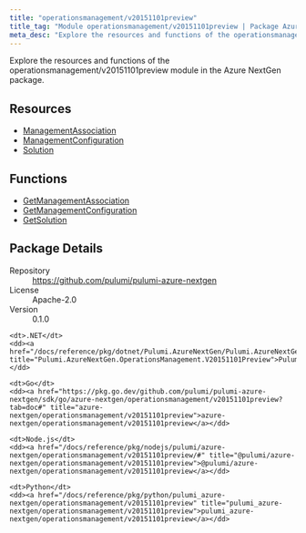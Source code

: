 ```yaml
---
title: "operationsmanagement/v20151101preview"
title_tag: "Module operationsmanagement/v20151101preview | Package Azure NextGen"
meta_desc: "Explore the resources and functions of the operationsmanagement/v20151101preview module in the Azure NextGen package."
---
```


<!-- WARNING: this file was generated by Pulumi Docs Generator. -->
<!-- Do not edit by hand unless you're certain you know what you are doing! -->

Explore the resources and functions of the operationsmanagement/v20151101preview module in the Azure NextGen package.

<h2 id="resources">Resources</h2>
<ul class="api">
    <li><a href="managementassociation" title="ManagementAssociation"><span class="symbol resource"></span>ManagementAssociation</a></li>
    <li><a href="managementconfiguration" title="ManagementConfiguration"><span class="symbol resource"></span>ManagementConfiguration</a></li>
    <li><a href="solution" title="Solution"><span class="symbol resource"></span>Solution</a></li>
</ul>

<h2 id="functions">Functions</h2>
<ul class="api">
    <li><a href="getmanagementassociation" title="GetManagementAssociation"><span class="symbol function"></span>GetManagementAssociation</a></li>
    <li><a href="getmanagementconfiguration" title="GetManagementConfiguration"><span class="symbol function"></span>GetManagementConfiguration</a></li>
    <li><a href="getsolution" title="GetSolution"><span class="symbol function"></span>GetSolution</a></li>
</ul>

<h2 id="package-details">Package Details</h2>
<dl class="package-details">
	<dt>Repository</dt>
	<dd><a href="https://github.com/pulumi/pulumi-azure-nextgen">https://github.com/pulumi/pulumi-azure-nextgen</a></dd>
	<dt>License</dt>
	<dd>Apache-2.0</dd>
	<dt>Version</dt>
	<dd>0.1.0</dd>
</dl>



<dl class="tabular">

    <dt>.NET</dt>
    <dd><a href="/docs/reference/pkg/dotnet/Pulumi.AzureNextGen/Pulumi.AzureNextGen.OperationsManagement.V20151101Preview.html" title="Pulumi.AzureNextGen.OperationsManagement.V20151101Preview">Pulumi.AzureNextGen.OperationsManagement.V20151101Preview</a></dd>

    <dt>Go</dt>
    <dd><a href="https://pkg.go.dev/github.com/pulumi/pulumi-azure-nextgen/sdk/go/azure-nextgen/operationsmanagement/v20151101preview?tab=doc#" title="azure-nextgen/operationsmanagement/v20151101preview">azure-nextgen/operationsmanagement/v20151101preview</a></dd>

    <dt>Node.js</dt>
    <dd><a href="/docs/reference/pkg/nodejs/pulumi/azure-nextgen/operationsmanagement/v20151101preview/#" title="@pulumi/azure-nextgen/operationsmanagement/v20151101preview">@pulumi/azure-nextgen/operationsmanagement/v20151101preview</a></dd>

    <dt>Python</dt>
    <dd><a href="/docs/reference/pkg/python/pulumi_azure-nextgen/operationsmanagement/v20151101preview" title="pulumi_azure-nextgen/operationsmanagement/v20151101preview">pulumi_azure-nextgen/operationsmanagement/v20151101preview</a></dd>

</dl>

